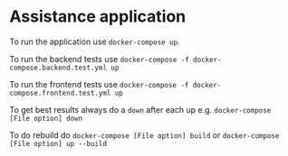 # Assistance application

To run the application use `docker-compose up`.

To run the backend tests use `docker-compose -f docker-compose.backend.test.yml up`

To run the frontend tests use `docker-compose -f docker-compose.frontend.test.yml up`

To get best results always do a `down` after each up e.g. `docker-compose [File option] down`

To do rebuild do `docker-compose [File option] build` or `docker-compose [File option] up --build`
